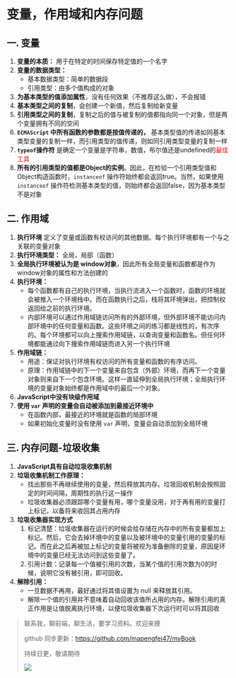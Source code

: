 # 变量，作用域和内存问题

## 一. 变量

1. **变量的本质：** 用于在特定的时间保存特定值的一个名字
2. **变量的数据类型：** 
   - 基本数据类型：简单的数据段
   - 引用类型：由多个值构成的对象
3. **为基本类型的值添加属性**，没有任何效果（不推荐这么做），不会报错
4. **基本类型之间的复制**，会创建一个新值，然后复制给新变量
5. **引用类型之间的复制**，复制之后的值与被复制的值都指向同一个对象，但是两个变量拥有不同的空间
6. **`ECMAScript` 中所有函数的参数都是按值传递的，** 基本类型值的传递如同基本类型变量的复制一样，而引用类型的值传递，则如同引用类型变量的复制一样
7. **`typeof`操作符** 是确定一个变量是字符串，数值，布尔值还是undefined的<font color=red>最佳工具</font>
8. **所有的引用类型的值都是Object的实例**。因此，在检验一个引用类型值和Object构造函数时，`instanceof` 操作符始终都会返回true。当然，如果使用 `instanceof` 操作符检测基本类型的值，则始终都会返回false，因为基本类型不是对象

## 二. 作用域

1. **执行环境** 定义了变量或函数有权访问的其他数据。每个执行环境都有一个与之关联的变量对象
2. **执行环境类型：** 全局，局部（函数）
3. **全局执行环境被认为是 window对象**，因此所有全局变量和函数都是作为window对象的属性和方法创建的
4. **执行环境：** 
   - 每个函数都有自己的执行环境，当执行流进入一个函数时，函数的环境就会被推入一个环境栈中。而在函数执行之后，栈将其环境弹出，把控制权返回给之前的执行环境。
   - 内部环境可以通过作用域链访问所有的外部环境，但外部环境不能访问内部环境中的任何变量和函数。这些环境之间的练习都是线性的，有次序的。每个环境都可以向上搜索作用域链，以查询变量和函数名。但任何环境都能通过向下搜索作用域链而进入另一个执行环境
5. **作用域链：**
   - 用途：保证对执行环境有权访问的所有变量和函数的有序访问。
   - 原理：作用域链中的下一个变量来自包含（外部）环境，而再下一个变量对象则来自下一个包含环境。这样一直延伸到全局执行环境；全局执行环境的变量对象始终都是作用域中的最后一个对象。
6. **JavaScript中没有块级作用域**
7. **使用 `var` 声明的变量会自动被添加到最接近环境中**
   - 在函数内部，最接近的环境就是函数的局部环境
   - 如果初始化变量时没有使用 `var` 声明，变量会自动添加到全局环境

## 三. 内存问题-垃圾收集

1. **JavaScript具有自动垃圾收集机制**
2. **垃圾收集机制工作原理：** 
   - 找出那些不再继续使用的变量，然后释放其内存。垃圾回收机制会按照固定的时间间隔，周期性的执行这一操作
   - 垃圾收集器必须跟踪哪个变量有用，哪个变量没用，对于再有用的变量打上标记，以备将来收回其占用内存
3. **垃圾收集器实现方式**
   1. 标记清楚：垃圾收集器在运行的时候会给存储在内存中的所有变量都加上标记。然后，它会去掉环境中的变量以及被环境中的变量引用的变量的标记。而在此之后再被加上标记的变量将被视为准备删除的变量，原因是环境中的变量已经无法访问到这些变量了。
   2. 引用计数：记录每一个值被引用的次数，当某个值的引用次数为0的时候，说明它没有被引用，即可回收。
4. **解除引用：** 
   - 一旦数据不再用，最好通过将其值设置为 null 来释放其引用。
   - 解除一个值的引用并不意味着自动回收该值所占用的内存。解除引用的真正作用是让值脱离执行环境，以便垃圾收集器下次运行时可以将其回收



> 联系我，聊前端，聊生活，要学习资料。欢迎来撩
>
> github 同步更新：<https://github.com/mapengfei47/myBook>
>
> 持续日更，敬请期待
>
> ![](C:\Users\admin\Desktop\work\myGitHub\myBook\imgs\lianxiwo.jpg)